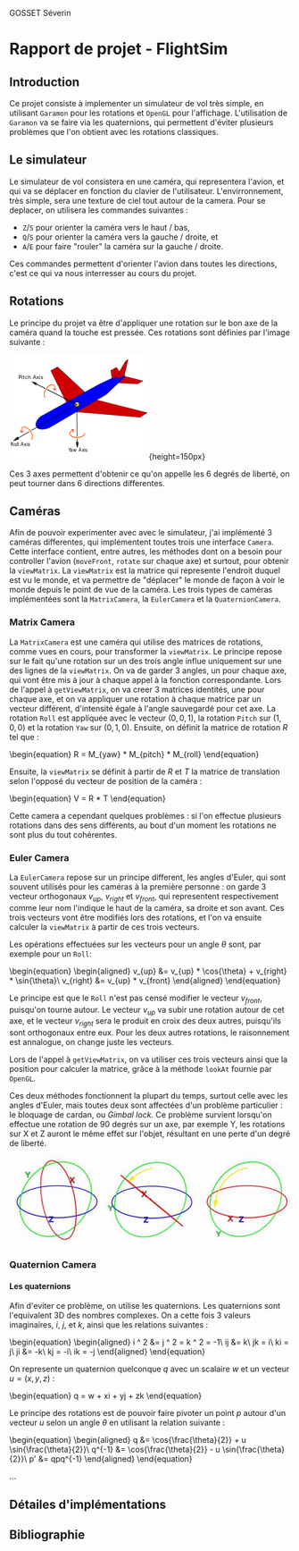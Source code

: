 GOSSET Séverin

# Rapport de projet - FlightSim

## Introduction

Ce projet consiste à implementer un simulateur de vol très simple, en utilisant `Garamon` pour les rotations et `OpenGL` pour l'affichage. L'utilisation de `Garamon` va se faire via les quaternions, qui permettent d'éviter plusieurs problèmes que l'on obtient avec les rotations classiques.

## Le simulateur

Le simulateur de vol consistera en une caméra, qui representera l'avion, et qui va se déplacer en fonction du clavier de l'utilisateur. L'envirronnement, très simple, sera une texture de ciel tout autour de la camera. Pour se deplacer, on utilisera les commandes suivantes :

- `Z`/`S` pour orienter la caméra vers le haut / bas,
- `Q`/`S` pour orienter la caméra vers la gauche / droite, et
- `A`/`E` pour faire "rouler" la caméra sur la gauche / droite.

Ces commandes permettent d'orienter l'avion dans toutes les directions, c'est ce qui va nous interresser au cours du projet. 

## Rotations

Le principe du projet va être d'appliquer une rotation sur le bon axe de la caméra quand la touche est pressée. Ces rotations sont définies par l'image suivante :

![Les 3 axes de rotations](images/axes.png){height=150px}

Ces 3 axes permettent d'obtenir ce qu'on appelle les 6 degrés de liberté, on peut tourner dans 6 directions differentes. 

## Caméras

Afin de pouvoir experimenter avec avec le simulateur, j'ai implémenté 3 caméras differentes, qui implémentent toutes trois une interface `Camera`. Cette interface contient, entre autres, les méthodes dont on a besoin pour controller l'avion (`moveFront`, `rotate` sur chaque axe) et surtout, pour obtenir la `viewMatrix`.
La `viewMatrix` est la matrice qui represente l'endroit duquel est vu le monde, et va permettre de "déplacer" le monde de façon à voir le monde depuis le point de vue de la caméra. Les trois types de caméras implémentées sont la `MatrixCamera`, la `EulerCamera` et la `QuaternionCamera`.

### Matrix Camera

La `MatrixCamera` est une caméra qui utilise des matrices de rotations, comme vues en cours, pour transformer la `viewMatrix`. Le principe repose sur le fait qu'une rotation sur un des trois angle influe uniquement sur une des lignes de la `viewMatrix`. On va de garder 3 angles, un pour chaque axe, qui vont être mis à jour à chaque appel à la fonction correspondante. Lors de l'appel à `getViewMatrix`, on va creer 3 matrices identités, une pour chaque axe, et on va appliquer une rotation à chaque matrice par un vecteur différent, d'intensité égale à l'angle sauvegardé pour cet axe. La rotation `Roll` est appliquée avec le vecteur $(0, 0, 1)$, la rotation `Pitch` sur $(1, 0, 0)$ et la rotation `Yaw` sur $(0, 1, 0)$. Ensuite, on définit la matrice de rotation $R$ tel que :

\begin{equation}
R = M_{yaw} * M_{pitch} * M_{roll}
\end{equation}

Ensuite, la `viewMatrix` se définit à partir de $R$ et $T$ la matrice de translation selon l'opposé du vecteur de position de la caméra : 

\begin{equation}
V = R * T
\end{equation}

Cette camera a cependant quelques problèmes : si l'on effectue plusieurs rotations dans des sens différents, au bout d'un moment les rotations ne sont plus du tout cohérentes.

### Euler Camera

La `EulerCamera` repose sur un principe different, les angles d'Euler, qui sont souvent utilisés pour les caméras à la première personne : on garde 3 vecteur orthogonaux $v_{up}$, $v_{right}$ et $v_{front}$, qui representent respectivement comme leur nom l'indique le haut de la caméra, sa droite et son avant. Ces trois vecteurs vont être modifiés lors des rotations, et l'on va ensuite calculer la `viewMatrix` à partir de ces trois vecteurs.

Les opérations effectuées sur les vecteurs pour un angle $\theta$ sont, par exemple pour un `Roll`:

\begin{equation}
\begin{aligned}
v_{up} &= v_{up} * \cos{\theta} + v_{right} * \sin{\theta}\\
v_{right} &= v_{up} * v_{front}
\end{aligned}
\end{equation}

Le principe est que le `Roll` n'est pas censé modifier le vecteur $v_{front}$, puisqu'on tourne autour. Le vecteur $v_{up}$ va subir une rotation autour de cet axe, et le vecteur $v_{right}$ sera le produit en croix des deux autres, puisqu'ils sont orthogonaux entre eux. Pour les deux autres rotations, le raisonnement est annalogue, on change juste les vecteurs.

Lors de l'appel à `getViewMatrix`, on va utiliser ces trois vecteurs ainsi que la position pour calculer la matrice, grâce à la méthode `lookAt` fournie par `OpenGL`.

Ces deux méthodes fonctionnent la plupart du temps, surtout celle avec les angles d'Euler, mais toutes deux sont affectées d'un problème particulier : le bloquage de cardan, ou *Gimbal lock*. Ce problème survient lorsqu'on effectue une rotation de 90 degrés sur un axe, par exemple Y, les rotations sur X et Z auront le même effet sur l'objet, résultant en une perte d'un degré de liberté.

![Bloquage de cardan sur l'axe Y](images/gimbal-lock.png)

### Quaternion Camera

#### Les quaternions

Afin d'eviter ce problème, on utilise les quaternions. Les quaternions sont l'equivalent 3D des nombres complexes. On a cette fois 3 valeurs imaginaires, $i$, $j$, et $k$, ainsi que les relations suivantes :

\begin{equation}
\begin{aligned}
i ^ 2 &= j ^ 2 = k ^ 2 = -1\\
ij &= k\ jk = i\ ki = j\\
ji &= -k\ kj = -i\ ik = -j
\end{aligned}
\end{equation}

On represente un quaternion quelconque $q$ avec un scalaire $w$ et un vecteur $u = (x, y, z)$ : 

\begin{equation}
q = w + xi + yj + zk
\end{equation}

Le principe des rotations est de pouvoir faire pivoter un point $p$ autour d'un vecteur $u$ selon un angle $\theta$ en utilisant la relation suivante : 

\begin{equation}
\begin{aligned}
q &= \cos{\frac{\theta}{2}} + u \sin{\frac{\theta}{2}}\\
q^{-1} &= \cos{\frac{\theta}{2}} - u \sin{\frac{\theta}{2}}\\
p' &= qpq^{-1}
\end{aligned}
\end{equation}

...

## Détailes d'implémentations



## Bibliographie
